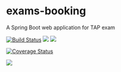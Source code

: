 # exams-booking
  A Spring Boot web application for TAP exam
  
  [![Build Status](https://travis-ci.org/gabrielemannocci/exams-booking.svg?branch=master)](https://travis-ci.org/gabrielemannocci/exams-booking)
  <a href="https://sonarcloud.io/dashboard/index/edu.unifi.tap:examsbooking"><img src="https://sonarcloud.io/api/badges/gate?key=edu.unifi.tap:examsbooking"/></a>
<a href="https://sonarcloud.io/dashboard/index/edu.unifi.tap:examsbooking"><img src="https://sonarcloud.io/api/badges/measure?key=edu.unifi.tap:examsbooking&metric=new_security_rating"/></a>
    
<a href='https://coveralls.io/github/gabrielemannocci/exams-booking'><img src='https://coveralls.io/repos/github/gabrielemannocci/exams-booking/badge.svg' alt='Coverage Status' /></a>

<a href="https://sonarcloud.io/dashboard/index/com.qualinsight.plugins.sonarqube:qualinsight-plugins-sonarqube-badges"><img src="https://sonarcloud.io/api/badges/measure?key=edu.unifi.tap:examsbooking&metric=coverage"/></a>


